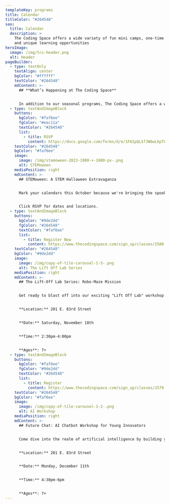 ```yaml
---
templateKey: programs
title: Calendar
titleColor: "#264548"
seo:
  title: Calendar
  description: >
    The Coding Space offers a wide variety of fun mini camps, one-time events,
    and unique learning opportunities
heroImage:
  image: /img/tcs-header.png
  alt: Header
pageBuilder:
  - type: textOnly
    textAlign: center
    bgColor: "#ffffff"
    textColor: "#264548"
    mdContent: >-
      ## **What’s Happening at The Coding Space**


      In addition to our seasonal programs, The Coding Space offers a wide variety of fun and educational camps, workshops, and special events. See what’s coming up and how your child can get involved.
  - type: textAndImageBlock
    buttons:
      bgColor: "#faf6ee"
      fgColor: "#eec11a"
      textColor: "#264548"
      list:
        - title: RSVP
          content: https://docs.google.com/forms/d/e/1FAIpQLSfJW6wLkpT8NexAz-Es5e2uF4N4DoJUC3N3epC3Stg3ewQTIA/viewform
    textColor: "#264548"
    bgColor: "#faf6ee"
    image:
      image: /img/stemoween-2023-1080-×-1080-px-.png
      alt: STEMoween
    mediaPosition: right
    mdContent: >-
      ## STEMoween: A STEM Halloween Extravaganza


      Mark your calendars this October because we're bringing the spookiness to STEM with LED Jack-o'-lanterns, candy chemistry, and Witch's Brew Slime! And of course, nerds and smarties will be our candy of choice because we're all about that brainy sweetness! 🎃🧪🍬 \[FREE]


      Click RSVP for dates and locations.
  - type: textAndImageBlock
    buttons:
      bgColor: "#9de2dd"
      fgColor: "#264548"
      textColor: "#faf6ee"
      list:
        - title: Register Now
          content: https://www.thecodingspace.com/sign_up/classes/2580
    textColor: "#264548"
    bgColor: "#9de2dd"
    image:
      image: /img/copy-of-tile-carousel-1-5-.png
      alt: The Lift Off Lab Series
    mediaPosition: right
    mdContent: >-
      ## T﻿he Lift-Off Lab Series: Robo-Maze Mission


      Get ready to blast off into our exciting "Lift Off Lab" workshop series! Kids, gear up to roll up your sleeves and build some awesome creations. Our inaugural activity? Constructing a robot that's up to the challenge of navigating a tricky maze. It's hands-on learning and fun all rolled into one!


      **L﻿ocation:** 201 E. 83rd Street


      **D﻿ate:** Saturday, November 18th 


      **Time:** 2:30pm-4:00pm


      **A﻿ges**: 7+
  - type: textAndImageBlock
    buttons:
      bgColor: "#faf6ee"
      fgColor: "#9de2dd"
      textColor: "#264548"
      list:
        - title: Register
          content: https://www.thecodingspace.com/sign_up/classes/2579
    textColor: "#264548"
    bgColor: "#faf6ee"
    image:
      image: /img/copy-of-tile-carousel-1-2-.png
      alt: AI Workshop
    mediaPosition: right
    mdContent: >-
      ## Future Chat: AI Chatbot Workshop for Young Innovators


      Come dive into the realm of artificial intelligence by building your very own chatbot! We'll show your child how using Scratch and the magic of Natural Language Processing (NLP). Who knows, their chatbot might just become the talk of the digital town! 🚀🤖💬


      **L﻿ocation:** 201 E. 83rd Street


      **D﻿ate:** Monday, December 11th


      **Time:** 4:30pm-6pm


      **A﻿ges**: 7+
---
```

